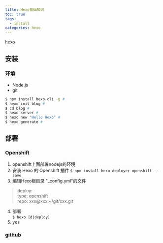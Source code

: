 ```yaml
---
title: Hexo基础知识
toc: true
tags:
  - install
categories: hexo
---
```


[hexo](https://www.npmjs.com/package/hexo)

## 安装

### 环境
- Node.js
- git

``` bash
$ npm install hexo-cli -g #
$ hexo init blog #
$ cd blog #
$ hexo server #
$ hexo new "Hello Hexo" #
$ hexo generate #
```

## 部署
### Openshift
1. openshift上面部署nodejs的环境
2. 安装 Hexo 的 Openshift 插件
`$ npm install hexo-deployer-openshift --save`
3. 编辑Hexo根目录 "_config.yml"的文件
> deploy:  
>    type: openshift  
>    repo: xxx@xxx:~/git/xxx.git

4. 部署  
`$ hexo [d|deploy]`
5. yes

### github  
